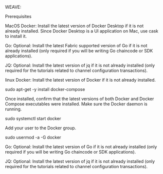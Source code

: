 WEAVE: 


Prerequisites

MacOS
Docker:
Install the latest version of Docker Desktop if it is not already installed. Since Docker Desktop is a UI application on Mac, use cask to install it.

Go:
Optional: Install the latest Fabric supported version of Go if it is not already installed (only required if you will be writing Go chaincode or SDK applications).

JQ:
Optional: Install the latest version of jq if it is not already installed (only required for the tutorials related to channel configuration transactions).

linux
Docker:
Install the latest version of Docker if it is not already installed.

sudo apt-get -y install docker-compose

Once installed, confirm that the latest versions of both Docker and Docker Compose executables were installed.
Make sure the Docker daemon is running.

sudo systemctl start docker

Add your user to the Docker group.

sudo usermod -a -G docker <username>

Go:
Optional: Install the latest version of Go if it is not already installed (only required if you will be writing Go chaincode or SDK applications).

JQ:
Optional: Install the latest version of jq if it is not already installed (only required for the tutorials related to channel configuration transactions).
